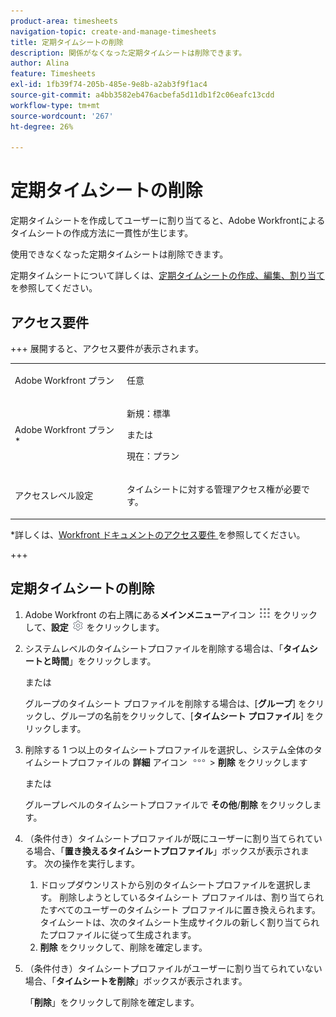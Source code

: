 ```yaml
---
product-area: timesheets
navigation-topic: create-and-manage-timesheets
title: 定期タイムシートの削除
description: 関係がなくなった定期タイムシートは削除できます。
author: Alina
feature: Timesheets
exl-id: 1fb39f74-205b-485e-9e8b-a2ab3f9f1ac4
source-git-commit: a4bb3582eb476acbefa5d11db1f2c06eafc13cdd
workflow-type: tm+mt
source-wordcount: '267'
ht-degree: 26%

---
```


# 定期タイムシートの削除

<!--Audited:6/2025-->

定期タイムシートを作成してユーザーに割り当てると、Adobe Workfrontによるタイムシートの作成方法に一貫性が生じます。

使用できなくなった定期タイムシートは削除できます。

定期タイムシートについて詳しくは、[定期タイムシートの作成、編集、割り当て](../../timesheets/create-and-manage-timesheets/create-timesheet-profiles.md)を参照してください。

## アクセス要件

+++ 展開すると、アクセス要件が表示されます。

<table style="table-layout:auto"> 
 <col> 
 <col> 
 <tbody> 
  <tr> 
   <td role="rowheader">Adobe Workfront プラン</td> 
   <td> <p>任意</p> </td> 
  </tr> 
  <tr> 
   <td role="rowheader">Adobe Workfront プラン*</td> 
   <td> <p>新規：標準</p>
   または
   <p>現在：プラン </p> </td> 
  </tr> 
  <tr> 
   <td role="rowheader">アクセスレベル設定</td> 
   <td> <p>タイムシートに対する管理アクセス権が必要です。 </p>  </td> 
  </tr> 
 </tbody> 
</table>

*詳しくは、[Workfront ドキュメントのアクセス要件 ](/help/quicksilver/administration-and-setup/add-users/access-levels-and-object-permissions/access-level-requirements-in-documentation.md) を参照してください。

+++

## 定期タイムシートの削除

1. Adobe Workfront の右上隅にある&#x200B;**メインメニュー**&#x200B;アイコン ![](assets/main-menu-icon.png) をクリックして、**設定** ![](assets/gear-icon-settings.png) をクリックします。

1. システムレベルのタイムシートプロファイルを削除する場合は、「**タイムシートと時間**」をクリックします。

   または

   グループのタイムシート プロファイルを削除する場合は、[**グループ**] をクリックし、グループの名前をクリックして、[**タイムシート プロファイル**] をクリックします。
1. 削除する 1 つ以上のタイムシートプロファイルを選択し、システム全体のタイムシートプロファイルの **詳細** アイコン ![](assets/more-icon.png) > **削除** をクリックします

   または

   グループレベルのタイムシートプロファイルで **その他**/**削除** をクリックします。
1. （条件付き）タイムシートプロファイルが既にユーザーに割り当てられている場合、「**置き換えるタイムシートプロファイル**」ボックスが表示されます。 次の操作を実行します。
   1. ドロップダウンリストから別のタイムシートプロファイルを選択します。 削除しようとしているタイムシート プロファイルは、割り当てられたすべてのユーザーのタイムシート プロファイルに置き換えられます。 タイムシートは、次のタイムシート生成サイクルの新しく割り当てられたプロファイルに従って生成されます。
   1. **削除** をクリックして、削除を確定します。
1. （条件付き）タイムシートプロファイルがユーザーに割り当てられていない場合、「**タイムシートを削除**」ボックスが表示されます。

   「**削除**」をクリックして削除を確定します。
